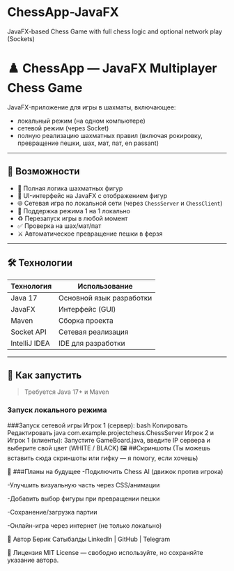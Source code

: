 # ChessApp-JavaFX
JavaFX-based Chess Game with full chess logic and optional network play (Sockets)
# ♟️ ChessApp — JavaFX Multiplayer Chess Game

JavaFX-приложение для игры в шахматы, включающее:
- локальный режим (на одном компьютере)
- сетевой режим (через Socket)
- полную реализацию шахматных правил (включая рокировку, превращение пешки, шах, мат, пат, en passant)

---

## 🚀 Возможности

- 🧠 Полная логика шахматных фигур
- 🎨 UI-интерфейс на JavaFX с отображением фигур
- 🌐 Сетевая игра по локальной сети (через `ChessServer` и `ChessClient`)
- 🧩 Поддержка режима 1 на 1 локально
- ♻️ Перезапуск игры в любой момент
- ✅ Проверка на шах/мат/пат
- ⚔️ Автоматическое превращение пешки в ферзя

---

## 🛠 Технологии

| Технология | Использование |
|-----------|----------------|
| Java 17   | Основной язык разработки |
| JavaFX    | Интерфейс (GUI) |
| Maven     | Сборка проекта |
| Socket API| Сетевая реализация |
| IntelliJ IDEA | IDE для разработки |

---


## 🧪 Как запустить

> Требуется Java 17+ и Maven

### Запуск локального режима

###Запуск сетевой игры
Игрок 1 (сервер):
bash
Копировать
Редактировать
java com.example.projectchess.ChessServer
Игрок 2 и Игрок 1 (клиенты): Запустите GameBoard.java, введите IP сервера и выберите свой цвет (WHITE / BLACK)
🖼️ ##Скриншоты
(Ты можешь вставить сюда скриншоты или гифку — я помогу, если хочешь)

🧠 ###Планы на будущее
 -Подключить Chess AI (движок против игрока)

 -Улучшить визуальную часть через CSS/анимации

 -Добавить выбор фигуры при превращении пешки

 -Сохранение/загрузка партии

 -Онлайн-игра через интернет (не только локально)

👤 Автор
Берик Сатыбалды
LinkedIn | GitHub | Telegram

📄 Лицензия
MIT License — свободно используйте, но сохраняйте указание автора.
